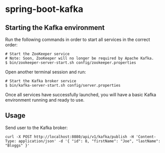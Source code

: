 # spring-boot-kafka

## Starting the Kafka environment

Run the following commands in order to start all services in the correct order:

```
# Start the ZooKeeper service
# Note: Soon, ZooKeeper will no longer be required by Apache Kafka.
$ bin/zookeeper-server-start.sh config/zookeeper.properties
```

Open another terminal session and run:

```
# Start the Kafka broker service
$ bin/kafka-server-start.sh config/server.properties
```

Once all services have successfully launched, you will have a basic Kafka environment running and ready to use.

## Usage

Send user to the Kafka broker:

```
curl -X POST http://localhost:8080/api/v1/kafka/publish -H 'Content-Type: application/json' -d '{ "id": 8, "firstName": "Joe", "lastName": "Bloggs" }'
```

